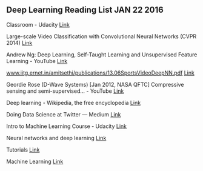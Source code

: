 

## Deep Learning Reading List JAN 22 2016

Classroom - Udacity [Link](https://www.udacity.com//course/viewer#!/c-ud730/l-6370362152/e-6406301860/m-6374107827)

Large-scale Video Classification with Convolutional Neural Networks (CVPR 2014) [Link](http://cs.stanford.edu/people/karpathy/deepvideo/)

Andrew Ng: Deep Learning, Self-Taught Learning and Unsupervised Feature Learning - YouTube [Link](https://www.youtube.com/watch?v=n1ViNeWhC24&ab_channel=%E9%BB%84%E9%91%AB)

www.iitg.ernet.in/amitsethi/publications/13.06SportsVideoDeepNN.pdf [Link](http://www.iitg.ernet.in/amitsethi/publications/13.06SportsVideoDeepNN.pdf)

Geordie Rose (D-Wave Systems) [Jan 2012, NASA QFTC] Compressive sensing and semi-supervised... - YouTube [Link](https://www.youtube.com/watch?v=NI0g41RWf-8&t=451s&ab_channel=PaulCalhoun)

Deep learning - Wikipedia, the free encyclopedia [Link](https://en.wikipedia.org/wiki/Deep_learning)

Doing Data Science at Twitter — Medium [Link](https://medium.com/@rchang/my-two-year-journey-as-a-data-scientist-at-twitter-]f0c13298aee6#.92eik974)

Intro to Machine Learning Course - Udacity [Link](https://www.udacity.com/courses/ud120)

Neural networks and deep learning [Link](http://neuralnetworksanddeeplearning.com/)

Tutorials [Link](https://www.tensorflow.org/versions/master/tutorials/index.html)

Machine Learning [Link](https://www.cs.ox.ac.uk/people/nando.defreitas/machinelearning/)

